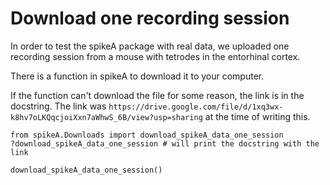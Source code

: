# Download one recording session

In order to test the spikeA package with real data, we uploaded one recording session from a mouse with tetrodes in the entorhinal cortex.

There is a function in spikeA to download it to your computer.

If the function can't download the file for some reason, the link is in the docstring.
The link was `https://drive.google.com/file/d/1xq3wx-k8hv7oLKQqcjoiXxn7aWhwS_6B/view?usp=sharing` at the time of writing this.

```
from spikeA.Downloads import download_spikeA_data_one_session
?download_spikeA_data_one_session # will print the docstring with the link
```

```
download_spikeA_data_one_session()
```
